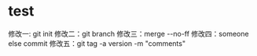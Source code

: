 # test
修改一: git init <project name>
修改二：git branch <new branchname>
修改三：merge --no-ff
修改四：someone else commit
修改五：git tag -a version -m "comments"